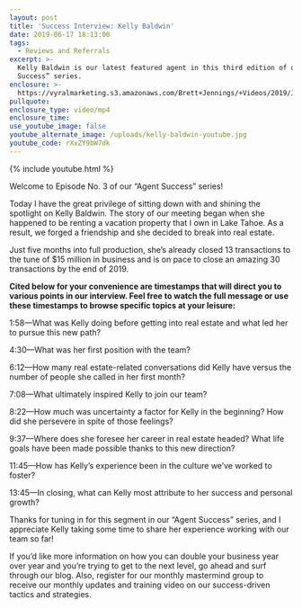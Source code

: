 ```yaml
---
layout: post
title: 'Success Interview: Kelly Baldwin'
date: 2019-06-17 18:13:00
tags:
  - Reviews and Referrals
excerpt: >-
  Kelly Baldwin is our latest featured agent in this third edition of our “Agent
  Success” series.
enclosure: >-
  https://vyralmarketing.s3.amazonaws.com/Brett+Jennings/+Videos/2019/June/Real+Estate+Experts-+Success+Interview-+Kelly+Baldwin.mp4
pullquote:
enclosure_type: video/mp4
enclosure_time:
use_youtube_image: false
youtube_alternate_image: /uploads/kelly-baldwin-youtube.jpg
youtube_code: rXxZY9bW7dk
---
```


{% include youtube.html %}

Welcome to Episode No. 3 of our “Agent Success” series\!&nbsp;

Today I have the great privilege of sitting down with and shining the spotlight on Kelly Baldwin. The story of our meeting began when she happened to be renting a vacation property that I own in Lake Tahoe. As a result, we forged a friendship and she decided to break into real estate.&nbsp;

Just five months into full production, she’s already closed 13 transactions to the tune of $15 million in business and is on pace to close an amazing 30 transactions by the end of 2019. &nbsp; &nbsp; &nbsp;

**Cited below for your convenience are timestamps that will direct you to various points in our interview. Feel free to watch the full message or use these timestamps to browse specific topics at your leisure:**&nbsp;

1:58—What was Kelly doing before getting into real estate and what led her to pursue this new path?&nbsp;

4:30—What was her first position with the team?&nbsp;

6:12—How many real estate-related conversations did Kelly have versus the number of people she called in her first month?&nbsp;

7:08—What ultimately inspired Kelly to join our team?&nbsp;

8:22—How much was uncertainty a factor for Kelly in the beginning? How did she persevere in spite of those feelings?&nbsp;

9:37—Where does she foresee her career in real estate headed? What life goals have been made possible thanks to this new direction?&nbsp;

11:45—How has Kelly’s experience been in the culture we’ve worked to foster?&nbsp;

13:45—In closing, what can Kelly most attribute to her success and personal growth?&nbsp;

Thanks for tuning in for this segment in our “Agent Success” series, and I appreciate Kelly taking some time to share her experience working with our team so far\!&nbsp;

If you’d like more information on how you can double your business year over year and you’re trying to get to the next level, go ahead and surf through our blog. Also, register for our monthly mastermind group to receive our monthly updates and training video on our success-driven tactics and strategies.